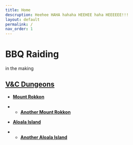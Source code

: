 ```yaml
---
title: Home
descruption: Heehee HAHA hahaha HEEHEE haha HEEEEEE!!!
layout: default
permalink: /
nav_order: 1
---
```

# BBQ Raiding
in the making

## [V&C Dungeons](/./v&c/README.md)
- [**Mount Rokkon**](./v&c/amr/README.md)
- - [**Another Mount Rokkon**](./v&c/amr/README.md)

- [**Aloala Island**](./v&c/aai/README.md)
- - [**Another Aloala Island**](./v&c/aai/README.md)
